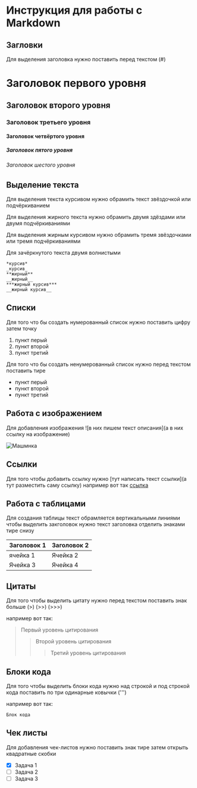 # Инструкция для работы с Markdown

## Загловки 
Для выделения заголовка нужно поставить перед текстом (#)
# Заголовок первого уровня
## Заголовок второго уровня
### Заголовок третьего уровня
#### Заголовок четвёртого уровня
##### Заголовок пятого уровня
###### Заголовок шестого уровня

## Выделение текста
Для выделения текста курсивом нужно обрамить текст звёздочкой или подчёркиванием

Для выделения жирного текста нужно обрамить двумя здёздами или двумя подчёркиваниями

Для выделения жирным курсивом нужно обрамить тремя звёздочками или тремя подчёркиваниями

Для зачёркнутого текста двумя волнистыми

    *курсив*
    _курсив_
    **жирный**
    __жирный__
    ***жирный курсив***
    __жирный курсив__
## Списки
Для того что бы создать нумерованный список нужно поставить цифру затем точку

1. пункт перый
2. пункт второй
3. пункт третий

Для того что бы создать ненумерованный список нужно перед текстом поставить тире

- пункт перый
- пункт второй
- пункт третий
## Работа с изображением
Для добавления изображения ![в них пишем текст описания](а в них ссылку на изображение)

![Машмнка](машина.jpg)
## Ссылки
Для того чтобы добавить ссылку нужно [тут написать текст ссылки](а тут разместить саму ссылку)
например вот так [ссылка](http://www.google.com)
## Работа с таблицами

Для создания таблицы текст обрамляется вертикальными линиями чтобы выделить закголовок нужно
текст заголовка отделить знаками тире снизу 

| Заголовок 1 | Заголовок 2 |
| ----------- | ----------- |
| ячейка 1    | Ячейка 2   |
| Ячейка 3    | Ячейка 4   |

## Цитаты

Для того чтобы выделить цитату нужно перед текстом поставить знак больше 
(>) (>>) (>>>)

например вот так:
>Первый уровень цитирования
>> Второй уровень цитирования
>>> Третий уровень цитирования

## Блоки кода

Для того чтобы выделить блоки кода нужно над строкой и под строкой кода поставить 
по три одинарные ковычки (''')

например вот так:
```
Блок кода
```

## Чек листы

Для добавления чек-листов нужно поставить знак тире затем открыть квадратные скобки
- [x] Задача 1
- [ ] Задача 2
- [ ] Задача 3